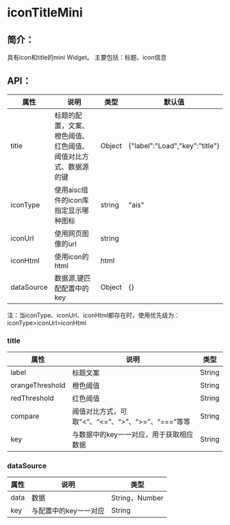 # iconTitleMini
## 简介：
具有icon和title的mini Widget。
主要包括：标题、icon信息

## API：

属性 | 说明 | 类型 | 默认值
--------- | -------------| -------------| -------------
title | 标题的配置，文案、橙色阈值、红色阈值、阈值对比方式、数据源的键| Object | {"label":"Load","key":"title"}
iconType | 使用aisc组件的icon库指定显示哪种图标| string| "ais"
iconUrl | 使用网页图像的url| string| 
iconHtml| 使用icon的html| html| <Icon type="ais" size="large"/>
dataSource| 数据源,键匹配配置中的key| Object| {}

注：当iconType、iconUrl、iconHtml都存在时，使用优先级为：iconType>iconUrl>iconHtml

### title
属性 | 说明 | 类型 
--------- | -------------| -------------
label | 标题文案| String| 
orangeThreshold | 橙色阈值| String|
redThreshold | 红色阈值| String| 
compare | 阈值对比方式，可取“<”、“<=”、“>”、“>=”、“===”等等| String| 
key | 与数据中的key一一对应，用于获取相应数据| String|

### dataSource
属性 | 说明 | 类型 
--------- | -------------| -------------
data | 数据| String，Number| 
key | 与配置中的key一一对应| String|


